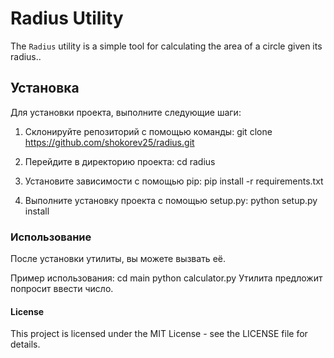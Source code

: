 # Radius Utility

The `Radius` utility is a simple tool for calculating the area of a circle given its radius..

## Установка

Для установки проекта, выполните следующие шаги:

1. Склонируйте репозиторий с помощью команды:
  git clone https://github.com/shokorev25/radius.git

2. Перейдите в директорию проекта:
   cd radius

3. Установите зависимости с помощью pip:
   pip install -r requirements.txt


4. Выполните установку проекта с помощью setup.py:
   python setup.py install

### Использование 
После установки утилиты, вы можете вызвать её.

Пример использования:
  cd main
  python calculator.py
Утилита предложит попросит ввести число.

#### License
This project is licensed under the MIT License - see the LICENSE file for details.
